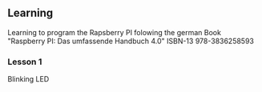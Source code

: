 ## Learning

Learning to program the Rapsberry PI folowing the german Book "Raspberry PI: Das umfassende Handbuch 4.0" ISBN-13 978-3836258593

### Lesson 1

Blinking LED
